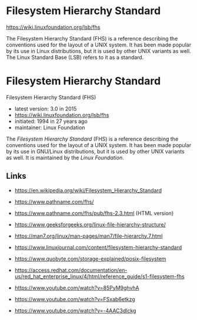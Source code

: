 # Filesystem Hierarchy Standard

https://wiki.linuxfoundation.org/lsb/fhs

The Filesystem Hierarchy Standard (FHS) is a reference describing the conventions used for the layout of a UNIX system. It has been made popular by its use in Linux distributions, but it is used by other UNIX variants as well. The Linux Standard Base (LSB) refers to it as a standard.

# Filesystem Hierarchy Standard

Filesystem Hierarchy Standard (FHS)
- latest version: 3.0 in 2015
- https://wiki.linuxfoundation.org/lsb/fhs
- initiated: 1994 in 27 years ago
- maintainer: Linux Foundation

The *Filesystem Hierarchy Standard* (FHS) is a reference describing the conventions used for the layout of a UNIX system. It has been made popular by its use in GNU/Linux distributions, but it is used by other UNIX variants as well. It is maintained by the *Linux Foundation*.


## Links

- https://en.wikipedia.org/wiki/Filesystem_Hierarchy_Standard

- https://www.pathname.com/fhs/
- https://www.pathname.com/fhs/pub/fhs-2.3.html (HTML version)

- https://www.geeksforgeeks.org/linux-file-hierarchy-structure/
- https://man7.org/linux/man-pages/man7/file-hierarchy.7.html
- https://www.linuxjournal.com/content/filesystem-hierarchy-standard
- https://www.quobyte.com/storage-explained/posix-filesystem
- https://access.redhat.com/documentation/en-us/red_hat_enterprise_linux/4/html/reference_guide/s1-filesystem-fhs

- https://www.youtube.com/watch?v=85PyM9ghvhA
- https://www.youtube.com/watch?v=FSxab6etkzg
- https://www.youtube.com/watch?v=-4AAC3dlckg
